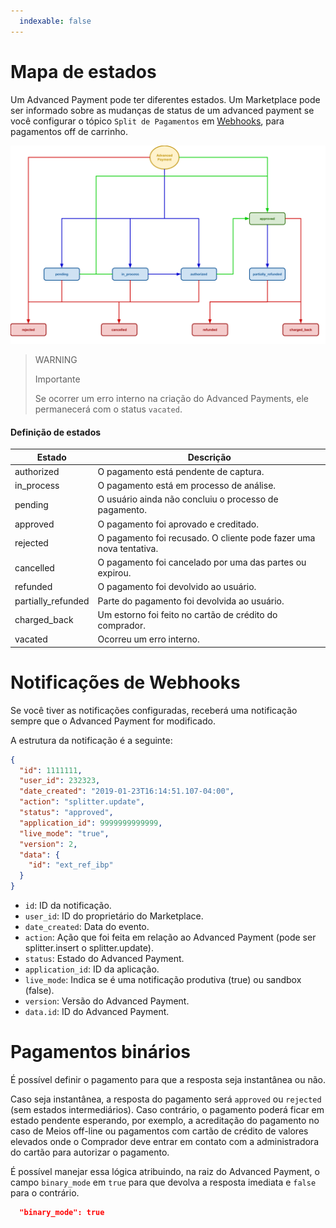 ```yaml
---
  indexable: false
---
```


# Mapa de estados

Um Advanced Payment pode ter diferentes estados.
Um Marketplace pode ser informado sobre as mudanças de status de um advanced payment se você configurar o tópico `Split de Pagamentos` em [Webhooks](https://www.mercadopago.com/mlb/account/webhooks), para pagamentos off de carrinho.

![Status map](/images/advanced-payments/advanced-payments-status-map.png)

> WARNING
>
> Importante
>
> Se ocorrer um erro interno na criação do Advanced Payments, ele permanecerá com o status `vacated`.

#### Definição de estados

| Estado | Descrição |
| --- | --- |
| authorized | O pagamento está pendente de captura. |
| in_process | O pagamento está em processo de análise. |
| pending | O usuário ainda não concluiu o processo de pagamento. |
| approved | O pagamento foi aprovado e creditado. |
| rejected | O pagamento foi recusado. O cliente pode fazer uma nova tentativa. |
| cancelled | O pagamento foi cancelado por uma das partes ou expirou. |
| refunded | O pagamento foi devolvido ao usuário. |
| partially_refunded | Parte do pagamento foi devolvida ao usuário. |
| charged_back | Um estorno foi feito no cartão de crédito do comprador. |
| vacated | Ocorreu um erro interno. |

# Notificações de Webhooks

Se você tiver as notificações configuradas, receberá uma notificação sempre que o Advanced Payment for modificado.

A estrutura da notificação é a seguinte:

```json
{
  "id": 1111111,
  "user_id": 232323,
  "date_created": "2019-01-23T16:14:51.107-04:00",
  "action": "splitter.update",
  "status": "approved",
  "application_id": 9999999999999,
  "live_mode": "true",
  "version": 2,
  "data": {
    "id": "ext_ref_ibp"
  }
}
```

* `id`: ID da notificação.
* `user_id`: ID do proprietário do Marketplace.
* `date_created`: Data do evento.
* `action`: Ação que foi feita em relação ao Advanced Payment (pode ser splitter.insert o splitter.update).
* `status`: Estado do Advanced Payment.
* `application_id`: ID da aplicação.
* `live_mode`: Indica se é uma notificação produtiva (true) ou sandbox (false).
* `version`: Versão do Advanced Payment.
* `data.id`: ID do Advanced Payment.

# Pagamentos binários

É possível definir o pagamento para que a resposta seja instantânea ou não.

Caso seja instantânea, a resposta do pagamento será `approved` ou `rejected` (sem estados intermediários). Caso contrário, o pagamento poderá ficar em estado pendente esperando, por exemplo, a acreditação do pagamento no caso de Meios off-line ou pagamentos com cartão de crédito de valores elevados onde o Comprador deve entrar em contato com a administradora do cartão para autorizar o pagamento.

É possível manejar essa lógica atribuindo, na raiz do Advanced Payment, o campo `binary_mode` em `true` para que devolva a resposta imediata e `false` para o contrário.

```json
  "binary_mode": true
```
